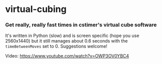 # virtual-cubing
### Get really, really fast times in cstimer's virtual cube software
It's written in Python (slow) and is screen specific (hope you use 2560x1440) but it still manages about 0.6 seconds with the `timeBetweenMoves` set to 0. Suggestions welcome!

Video: https://www.youtube.com/watch?v=OWP3OV0YBC4

